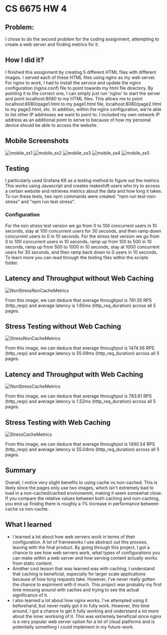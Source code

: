 # CS 6675 HW 4

## Problem:

I chose to do the second problem for the coding assignment, attempting to create a web server and finding metrics for it.

## How I did it?

I finished this assignment by creating 5 different HTML files with different images. I served each of these HTML files using nginx as my web server. For nginx to work, I had to install the service and update the nginx configuration (nginx.conf) file to point towards my html file directory. By pointing it to the correct one, I can simply just run 'nginx' to start the server and point localhost:8080 to my HTML files. This allows me to point localhost:8080/page1.html to my page1.html file, localhost:8080/page2.html to my page2.html, etc. In addition, within the nginx configuration, we're able to list other IP addresses we want to point to. I included my own network IP address as an additional point to serve to because of how my personal device should be able to access the website.

## Mobile Screenshots

![mobile_ss1](https://github.com/user-attachments/assets/17e6aff7-c7b9-43f1-a7e4-d5844bdf8713)
![mobile_ss2](https://github.com/user-attachments/assets/12823221-ffec-4d79-b9b0-d640682fa130)
![mobile_ss3](https://github.com/user-attachments/assets/b44e87d9-a889-4b5c-9ff5-49c80d1c9936)
![mobile_ss4](https://github.com/user-attachments/assets/72aebbac-fa9b-4606-b987-6ba9c39fe847)
![mobile_ss5](https://github.com/user-attachments/assets/8e5198bf-efb5-4223-8763-143763a72974)

## Testing

I particularly used Grafana K6 as a testing method to figure out the metrics. This works using Javascript and creates makeshift users who try to access a certain website and retrieves metrics about the data and how long it takes. To run these tests, two npm commands were created: "npm run test-non-stress" and "npm run test-stress".

### Configuration

For the non stress test version we go from 0 to 100 concurrent users in 10 seconds, stay at 100 concurrent users for 30 seconds, and then ramp down concurrent users to 0 in 10 seconds. For the stress test version we go from 0 to 100 concurrent users in 10 seconds, ramp up from 100 to 500 in 10 seconds, ramp up from 500 to 1000 in 10 seconds, stay at 1000 concurrent users for 30 seconds, and then ramp back down to 0 users in 10 seconds. To learn more you can read through the testing files within the scripts folder.

## Latency and Throughput without Web Caching

![NonStressNonCacheMetrics](https://github.com/user-attachments/assets/6349031d-86a9-409d-b2b9-b5af5edf6c3b)

From this image, we can deduce that average throughput is 781.55 RPS (http_reqs) and average latency is 1.65ms (http_req_duration) across all 5 pages.

## Stress Testing without Web Caching

![StressNonCacheMetrics](https://github.com/user-attachments/assets/c1ae7581-2be5-4e75-b09f-a27a75be30e3)

From this image, we can deduce that average throughput is 1474.56 RPS (http_reqs) and average latency is 55.09ms (http_req_duration) across all 5 pages.

## Latency and Throughput with Web Caching

![NonStressCacheMetrics](https://github.com/user-attachments/assets/4ef22bef-2448-40b6-9579-729142d54c41)

From this image, we can deduce that average throughput is 783.61 RPS (http_reqs) and average latency is 1.52ms (http_req_duration) across all 5 pages.

## Stress Testing with Web Caching

![StressCacheMetrics](https://github.com/user-attachments/assets/8142deec-9f1a-4d40-a603-c2184a6ed9eb)

From this image, we can deduce that average throughput is 1490.54 RPS (http_reqs) and average latency is 55.04ms (http_req_duration) across all 5 pages.

## Summary

Overall, I notice very slight benefits to using cache vs non-cached. This is likely since the pages only use two images, which isn't extremely bad to load in a non-cached/cached environemnt, making it seem somewhat close. If you compare the relative values between both caching and non-caching, you end up finidng there is roughly a 1% increase in performance between cache vs non-cache.

## What I learned

- I learned a lot about how web servers work in terms of their configuration. A lot of frameworks I use abstract out this process, leaving with the final product. By going through this project, I got a chance to see how web servers work, what types of configurations you can make within a web server and how serving content actually works from static content.
- Another cool lesson that was learned was with caching. I understand that caching is beneficial, especially for larger scale applications because of how long requests take. However, I've never really gotten the chance to expirment with it much. This project was probably my first time messing around with caches and trying to see the actual significance of it.
- I also learned a lot about how nginx works. I've attempted using it beforehand, but never really got it to fully work. However, this time around, I got a chance to get it fully working and understand a lot more about the inner worksing of it. This was extremely beneficial since nginx is a very popular web server option for a lot of cloud platforms and is potentially something I could implement in my future-work.

